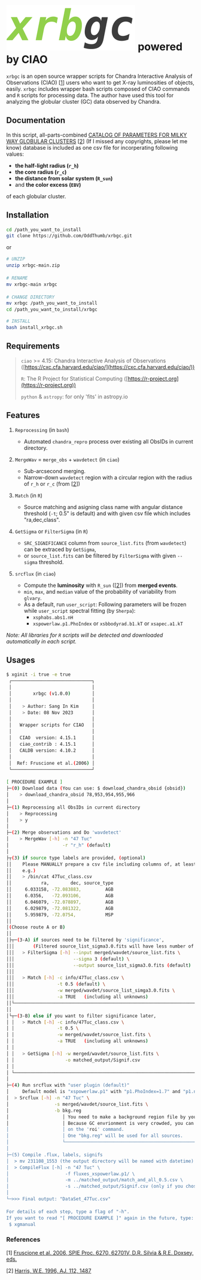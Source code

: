 # ![xrbgc_logo](xrbgc_logo.png) powered by CIAO

`xrbgc` is an open source wrapper scripts for Chandra Interactive Analysis of Observations (CIAO) [[1](#References)] users who want to get X-ray luminosities of objects, easily. `xrbgc` includes wrapper bash scripts composed of CIAO commands and `R` scripts for processing data.
The author have used this tool for analyzing the globular cluster (GC) data observed by Chandra.


## Documentation
In this script, all-parts-combined [CATALOG OF PARAMETERS FOR MILKY WAY GLOBULAR CLUSTERS](https://physics.mcmaster.ca/~harris/mwgc.dat) [[2](#References)] (If I missed any copyrights, please let me know) database is included as one csv file for incorperating following values:

- **the half-light radius (`r_h`)**
- **the core radius (`r_c`)**
- **the distance from solar system (`R_sun`)**
- and **the color excess (`EBV`)**

of each globular cluster.



## Installation
```bash
cd /path_you_want_to_install
git clone https://github.com/OddThumb/xrbgc.git
```
or
```bash
# UNZIP
unzip xrbgc-main.zip

# RENAME
mv xrbgc-main xrbgc

# CHANGE DIRECTORY
mv xrbgc /path_you_want_to_install
cd /path_you_want_to_install/xrbgc
```

```bash
# INSTALL
bash install_xrbgc.sh
```



## Requirements

> `ciao` >= 4.15: Chandra Interactive Analysis of Observations ([https://cxc.cfa.harvard.edu/ciao/](https://cxc.cfa.harvard.edu/ciao/))
>
> `R`: The R Project for Statistical Computing ([https://r-project.org](https://r-project.org))
>
> `python` & `astropy`: for only 'fits' in astropy.io



## Features

1. `Reprocessing` (in `bash`)
	* Automated `chandra_repro` process over existing all ObsIDs in current directory.

2. `MergeWav` = `merge_obs` + `wavdetect` (in `ciao`)
	* Sub-arcsecond merging.
	* Narrow-down `wavdetect` region with a circular region with the radius of `r_h` or `r_c` (from [[2](#References)])

3. `Match` (in `R`)
	* Source matching and asigning class name with angular distance threshold (`-t`; 0.5" is default) and with given csv file which includes "ra,dec,class".

4. `GetSigma` or `FilterSigma` (in `R`)
	* `SRC_SIGNIFICANCE` column from `source_list.fits` (from `wavdetect`) can be extraced by `GetSigma`,
	* or `source_list.fits` can be filtered by `FilterSigma` with given `--sigma` threshold.

5. `srcflux` (in `ciao`)
	* Compute the **luminosity** with `R_sun` ([[2](#References)]) from **merged events**.
	* `min`, `max`, and `median` value of the probability of variability from `glvary`.
	* As a default, run `user_script`: Following parameters will be frozen while `user_script` spectral fitting (by `Sherpa`):
		* `xsphabs.abs1.nH`
		* `xspowerlaw.p1.PhoIndex` or `xsbbodyrad.b1.kT` or `xsapec.a1.kT`


*Note: All libraries for `R` scripts will be detected and downloaded automatically in each script.*



## Usages

```bash
$ xginit -i true -e true
 ┌──────────────────────────────┐
 │                              │
 │        xrbgc (v1.0.0)        │
 │                              │
 │    > Author: Sang In Kim     │
 │    > Date: 08 Nov 2023       │
 │                              │
 │   Wrapper scripts for CIAO   │
 │                              │
 │   CIAO  version: 4.15.1      │
 │   ciao_contrib : 4.15.1      │
 │   CALDB version: 4.10.2      │
 │                              │
 │  Ref: Fruscione et al.(2006) │
 └──────────────────────────────┘

[ PROCEDURE EXAMPLE ]
├─(0) Download data (You can use: $ download_chandra_obsid {obsid})
│    > download_chandra_obsid 78,953,954,955,966
│
├─(1) Reprocessing all ObsIDs in current directory
│    > Reprocessing
│    > y
│
├─(2) Merge observations and Do 'wavdetect'
│    > MergeWav [-h] -n "47 Tuc"
│                    -r "r_h" (default)
│
├┬(3) if source type labels are provided, (optional)
││    Please MANUALLY prepare a csv file including columns of, at least: "ra, dec, source_type"
││    e.g.)
││    > /bin/cat 47Tuc_class.csv
││           ra,        dec, source_type
││     6.033158, -72.083883,         AGB
││     6.0356,   -72.093106,         AGB
││     6.046079, -72.078897,         AGB
││     6.029879, -72.081322,         AGB
││     5.959879, -72.0754,           MSP
││
│(Choose route A or B)
││
│├┬─(3-A) if sources need to be filtered by 'significance',
│││       (Filtered source_list_sigma3.0.fits will have less number of sources)
│││   > FilterSigma [-h] --input merged/wavdet/source_list.fits \
│││                      --sigma 3 (default) \
│││                      --output source_list_sigma3.0.fits (default)
│││
│││   > Match [-h] -c info/47Tuc_class.csv \
│││                -t 0.5 (default) \
│││                -w merged/wavdet/source_list_simga3.0.fits \
│││                -a TRUE   (including all unknowns)
││└────────────────────────────────────────────────────────────────────────────
││
│└┬─(3-B) else if you want to filter significance later,
│ │   > Match [-h] -c info/47Tuc_class.csv \
│ │                -t 0.5 \
│ │                -w merged/wavdet/source_list.fits \
│ │                -a TRUE   (including all unknowns)
│ │
│ │   > GetSigma [-h] -w merged/wavdet/source_list.fits \
│ │                   -o matched_output/Signif.csv
│ │
│ └────────────────────────────────────────────────────────────────────────────
│
├─(4) Run srcflux with "user plugin (default)"
│     Default model is "xspowerlaw.p1" with "p1.PhoIndex=1.7" and "p1.norm=1e-5"
│  > Srcflux [-h] -n "47 Tuc" \
│                 -s merged/wavdet/source_list.fits \
│                 -b bkg.reg
│                    │ You need to make a background region file by your self.
│                    │ Because GC envrionment is very crowded, you can't rely
│                    │ on the 'roi' command.
│                    │ One "bkg.reg" will be used for all sources.
│                    └──────────────────────────────────────────────────────────
│
├─(5) Compile .flux, labels, signifs
│  > mv 231108_1553 (the output directory will be named with datetime)
│  > CompileFlux [-h] -n "47 Tuc" \
│                     -f fluxes_xspowerlaw.p1/ \
│                     -m ../matched_output/match_and_all_0.5.csv \
│                     -s ../matched_output/Signif.csv (only if you chose 3-B)
│
└─>>> Final output: "DataSet_47Tuc.csv"

For details of each step, type a flag of "-h".
If you want to read "[ PROCEDURE EXAMPLE ]" again in the future, type:
 $ xgmanual
```





### References
[1] [Fruscione et al. 2006, SPIE Proc. 6270, 62701V, D.R. Silvia & R.E. Doxsey, eds.](https://doi.org/10.1117/12.671760)

[2] [Harris, W.E. 1996, AJ, 112, 1487](http://adsabs.harvard.edu/full/1996AJ....112.1487H)




